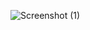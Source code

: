 ![Screenshot (1)](https://github.com/iam-ismaeel/Continuous-integration-processes-with-jenkins/assets/60479716/d768067f-bf9d-4e76-945f-f27fc7a5e750)
